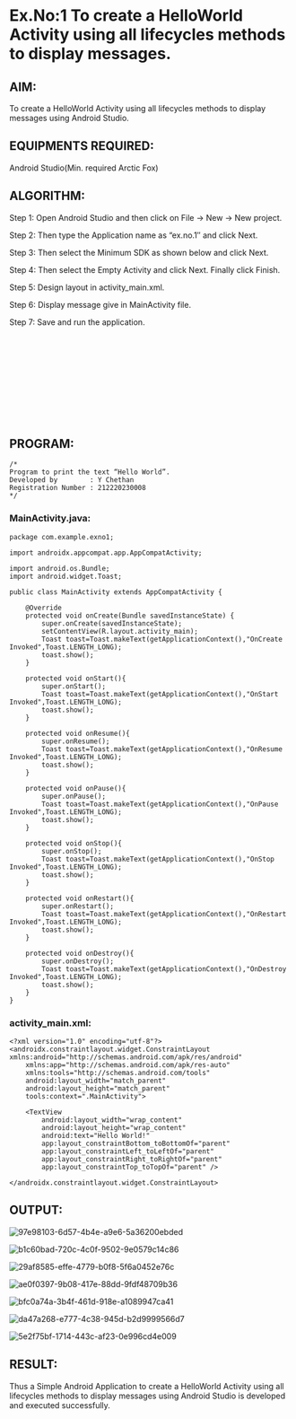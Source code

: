 # Ex.No:1 To create a HelloWorld Activity using all lifecycles methods to display messages.


## AIM:

To create a HelloWorld Activity using all lifecycles methods to display messages using Android Studio.

## EQUIPMENTS REQUIRED:

Android Studio(Min. required Arctic Fox)

## ALGORITHM:

Step 1: Open Android Studio and then click on File -> New -> New project.

Step 2: Then type the Application name as “ex.no.1″ and click Next. 

Step 3: Then select the Minimum SDK as shown below and click Next.

Step 4: Then select the Empty Activity and click Next. Finally click Finish.

Step 5: Design layout in activity_main.xml.

Step 6: Display message give in MainActivity file.

Step 7: Save and run the application.

<br><br><br><br><br><br><br><br><br>

## PROGRAM:
```
/*
Program to print the text “Hello World”.
Developed by        : Y Chethan
Registration Number : 212220230008
*/
```
### MainActivity.java:
```
package com.example.exno1;

import androidx.appcompat.app.AppCompatActivity;

import android.os.Bundle;
import android.widget.Toast;

public class MainActivity extends AppCompatActivity {

    @Override
    protected void onCreate(Bundle savedInstanceState) {
        super.onCreate(savedInstanceState);
        setContentView(R.layout.activity_main);
        Toast toast=Toast.makeText(getApplicationContext(),"OnCreate Invoked",Toast.LENGTH_LONG);
        toast.show();
    }

    protected void onStart(){
        super.onStart();
        Toast toast=Toast.makeText(getApplicationContext(),"OnStart Invoked",Toast.LENGTH_LONG);
        toast.show();
    }

    protected void onResume(){
        super.onResume();
        Toast toast=Toast.makeText(getApplicationContext(),"OnResume Invoked",Toast.LENGTH_LONG);
        toast.show();
    }

    protected void onPause(){
        super.onPause();
        Toast toast=Toast.makeText(getApplicationContext(),"OnPause Invoked",Toast.LENGTH_LONG);
        toast.show();
    }

    protected void onStop(){
        super.onStop();
        Toast toast=Toast.makeText(getApplicationContext(),"OnStop Invoked",Toast.LENGTH_LONG);
        toast.show();
    }

    protected void onRestart(){
        super.onRestart();
        Toast toast=Toast.makeText(getApplicationContext(),"OnRestart Invoked",Toast.LENGTH_LONG);
        toast.show();
    }

    protected void onDestroy(){
        super.onDestroy();
        Toast toast=Toast.makeText(getApplicationContext(),"OnDestroy Invoked",Toast.LENGTH_LONG);
        toast.show();
    }
}
```
### activity_main.xml:
```
<?xml version="1.0" encoding="utf-8"?>
<androidx.constraintlayout.widget.ConstraintLayout xmlns:android="http://schemas.android.com/apk/res/android"
    xmlns:app="http://schemas.android.com/apk/res-auto"
    xmlns:tools="http://schemas.android.com/tools"
    android:layout_width="match_parent"
    android:layout_height="match_parent"
    tools:context=".MainActivity">

    <TextView
        android:layout_width="wrap_content"
        android:layout_height="wrap_content"
        android:text="Hello World!"
        app:layout_constraintBottom_toBottomOf="parent"
        app:layout_constraintLeft_toLeftOf="parent"
        app:layout_constraintRight_toRightOf="parent"
        app:layout_constraintTop_toTopOf="parent" />

</androidx.constraintlayout.widget.ConstraintLayout>
```
## OUTPUT:
![97e98103-6d57-4b4e-a9e6-5a36200ebded](https://user-images.githubusercontent.com/75234991/162582238-7b7185c0-e593-477f-b3dd-52deafb2c79d.jpg)

![b1c60bad-720c-4c0f-9502-9e0579c14c86](https://user-images.githubusercontent.com/75234991/162582053-e2a74d4c-2d53-428c-8f11-56e0c57c99d6.jpg)

![29af8585-effe-4779-b0f8-5f6a0452e76c](https://user-images.githubusercontent.com/75234991/162582077-9e27b901-ce49-49c6-ba8d-d114ab9d5839.jpg)

![ae0f0397-9b08-417e-88dd-9fdf48709b36](https://user-images.githubusercontent.com/75234991/162582089-a196b7cc-d02f-4530-9169-6d5b6a93cf9d.jpg)

![bfc0a74a-3b4f-461d-918e-a1089947ca41](https://user-images.githubusercontent.com/75234991/162582093-641e42cd-8924-41bc-b1f1-9433ed60d483.jpg)

![da47a268-e777-4c38-945d-b2d9999566d7](https://user-images.githubusercontent.com/75234991/162582095-a7b11315-5586-4a41-bc82-2e01df4d769a.jpg)

![5e2f75bf-1714-443c-af23-0e996cd4e009](https://user-images.githubusercontent.com/75234991/162582101-418549e7-72a5-4fa8-9899-034f3bbb6147.jpg)

## RESULT:
Thus a Simple Android Application to create a HelloWorld Activity using all lifecycles methods to display messages using Android Studio is developed and executed successfully.

